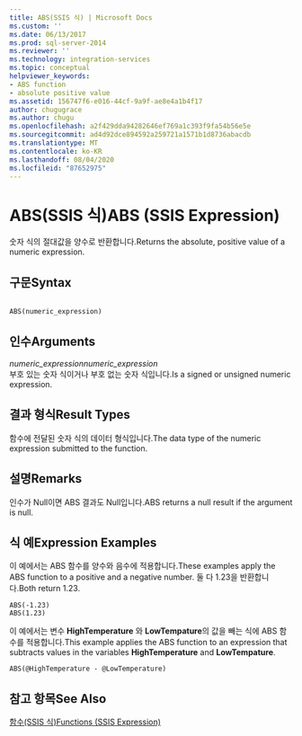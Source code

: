 ```yaml
---
title: ABS(SSIS 식) | Microsoft Docs
ms.custom: ''
ms.date: 06/13/2017
ms.prod: sql-server-2014
ms.reviewer: ''
ms.technology: integration-services
ms.topic: conceptual
helpviewer_keywords:
- ABS function
- absolute positive value
ms.assetid: 156747f6-e016-44cf-9a9f-ae8e4a1b4f17
author: chugugrace
ms.author: chugu
ms.openlocfilehash: a2f429dda94282646ef769a1c393f9fa54b56e5e
ms.sourcegitcommit: ad4d92dce894592a259721a1571b1d8736abacdb
ms.translationtype: MT
ms.contentlocale: ko-KR
ms.lasthandoff: 08/04/2020
ms.locfileid: "87652975"
---
```

# <a name="abs-ssis-expression"></a><span data-ttu-id="b9066-102">ABS(SSIS 식)</span><span class="sxs-lookup"><span data-stu-id="b9066-102">ABS (SSIS Expression)</span></span>
  <span data-ttu-id="b9066-103">숫자 식의 절대값을 양수로 반환합니다.</span><span class="sxs-lookup"><span data-stu-id="b9066-103">Returns the absolute, positive value of a numeric expression.</span></span>  
  
## <a name="syntax"></a><span data-ttu-id="b9066-104">구문</span><span class="sxs-lookup"><span data-stu-id="b9066-104">Syntax</span></span>  
  
```  
  
ABS(numeric_expression)  
```  
  
## <a name="arguments"></a><span data-ttu-id="b9066-105">인수</span><span class="sxs-lookup"><span data-stu-id="b9066-105">Arguments</span></span>  
 <span data-ttu-id="b9066-106">*numeric_expression*</span><span class="sxs-lookup"><span data-stu-id="b9066-106">*numeric_expression*</span></span>  
 <span data-ttu-id="b9066-107">부호 있는 숫자 식이거나 부호 없는 숫자 식입니다.</span><span class="sxs-lookup"><span data-stu-id="b9066-107">Is a signed or unsigned numeric expression.</span></span>  
  
## <a name="result-types"></a><span data-ttu-id="b9066-108">결과 형식</span><span class="sxs-lookup"><span data-stu-id="b9066-108">Result Types</span></span>  
 <span data-ttu-id="b9066-109">함수에 전달된 숫자 식의 데이터 형식입니다.</span><span class="sxs-lookup"><span data-stu-id="b9066-109">The data type of the numeric expression submitted to the function.</span></span>  
  
## <a name="remarks"></a><span data-ttu-id="b9066-110">설명</span><span class="sxs-lookup"><span data-stu-id="b9066-110">Remarks</span></span>  
 <span data-ttu-id="b9066-111">인수가 Null이면 ABS 결과도 Null입니다.</span><span class="sxs-lookup"><span data-stu-id="b9066-111">ABS returns a null result if the argument is null.</span></span>  
  
## <a name="expression-examples"></a><span data-ttu-id="b9066-112">식 예</span><span class="sxs-lookup"><span data-stu-id="b9066-112">Expression Examples</span></span>  
 <span data-ttu-id="b9066-113">이 예에서는 ABS 함수를 양수와 음수에 적용합니다.</span><span class="sxs-lookup"><span data-stu-id="b9066-113">These examples apply the ABS function to a positive and a negative number.</span></span> <span data-ttu-id="b9066-114">둘 다 1.23을 반환합니다.</span><span class="sxs-lookup"><span data-stu-id="b9066-114">Both return 1.23.</span></span>  
  
```  
ABS(-1.23)  
ABS(1.23)  
```  
  
 <span data-ttu-id="b9066-115">이 예에서는 변수 **HighTemperature** 와 **LowTempature**의 값을 빼는 식에 ABS 함수를 적용합니다.</span><span class="sxs-lookup"><span data-stu-id="b9066-115">This example applies the ABS function to an expression that subtracts values in the variables **HighTemperature** and **LowTempature**.</span></span>  
  
```  
ABS(@HighTemperature - @LowTemperature)  
```  
  
## <a name="see-also"></a><span data-ttu-id="b9066-116">참고 항목</span><span class="sxs-lookup"><span data-stu-id="b9066-116">See Also</span></span>  
 [<span data-ttu-id="b9066-117">함수&#40;SSIS 식&#41;</span><span class="sxs-lookup"><span data-stu-id="b9066-117">Functions &#40;SSIS Expression&#41;</span></span>](functions-ssis-expression.md)  
  
  
